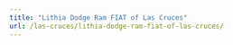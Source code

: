 ```yaml
---
title: "Lithia Dodge Ram FIAT of Las Cruces"
url: /las-cruces/lithia-dodge-ram-fiat-of-las-cruces/
---
```

